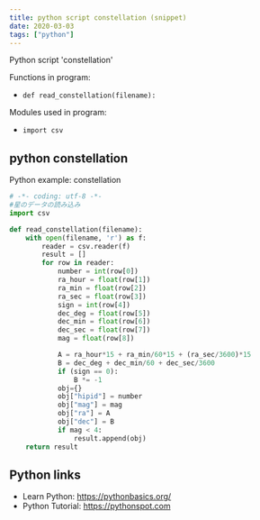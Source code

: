 ```yaml
---
title: python script constellation (snippet)
date: 2020-03-03
tags: ["python"]
---
```

Python script 'constellation'

Functions in program: 
* `def read_constellation(filename):`

Modules used in program: 
* `import csv`

## python constellation

Python example: constellation

```python
# -*- coding: utf-8 -*-
#星のデータの読み込み
import csv

def read_constellation(filename):
    with open(filename, 'r') as f:
        reader = csv.reader(f)
        result = []
        for row in reader:
            number = int(row[0])
            ra_hour = float(row[1])
            ra_min = float(row[2])
            ra_sec = float(row[3])
            sign = int(row[4])
            dec_deg = float(row[5])
            dec_min = float(row[6])
            dec_sec = float(row[7])
            mag = float(row[8])

            A = ra_hour*15 + ra_min/60*15 + (ra_sec/3600)*15
            B = dec_deg + dec_min/60 + dec_sec/3600
            if (sign == 0):
                B *= -1
            obj={}
            obj["hipid"] = number
            obj["mag"] = mag
            obj["ra"] = A
            obj["dec"] = B
            if mag < 4:
                result.append(obj)
    return result


```

## Python links

- Learn Python: https://pythonbasics.org/
- Python Tutorial: https://pythonspot.com
